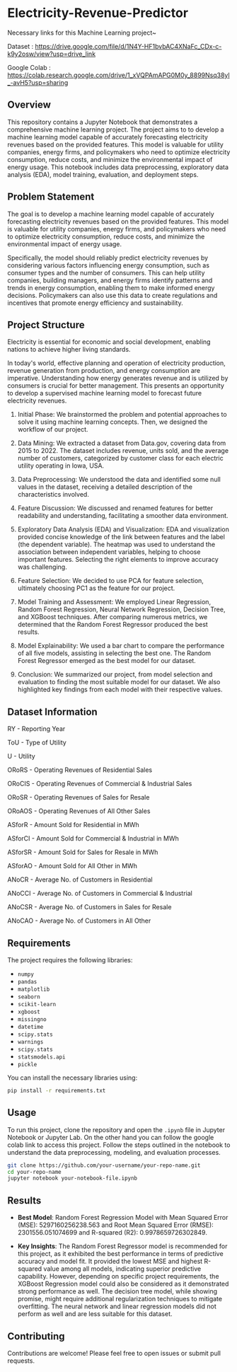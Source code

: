 # Electricity-Revenue-Predictor

Necessary links for this Machine Learning project~

Dataset : https://drive.google.com/file/d/1N4Y-HF1bvbAC4XNaFc_CDx-c-k9y2osw/view?usp=drive_link 

Google Colab : https://colab.research.google.com/drive/1_xVQPAmAPG0M0y_8899Nsq38yl_-avH5?usp=sharing

## Overview

This repository contains a Jupyter Notebook that demonstrates a comprehensive machine learning project. The project aims to to develop a machine learning model capable of accurately forecasting electricity revenues based on the provided features. This model is valuable for utility companies, energy firms, and policymakers who need to optimize electricity consumption, reduce costs, and minimize the environmental impact of energy usage. This notebook includes data preprocessing, exploratory data analysis (EDA), model training, evaluation, and deployment steps. 

## Problem Statement

The goal is to develop a machine learning model capable of accurately forecasting electricity revenues based on the provided features. This model is valuable for utility companies, energy firms, and policymakers who need to optimize electricity consumption, reduce costs, and minimize the environmental impact of energy usage.

Specifically, the model should reliably predict electricity revenues by considering various factors influencing energy consumption, such as consumer types and the number of consumers. This can help utility companies, building managers, and energy firms identify patterns and trends in energy consumption, enabling them to make informed energy decisions. Policymakers can also use this data to create regulations and incentives that promote energy efficiency and sustainability.

## Project Structure

Electricity is essential for economic and social development, enabling nations to achieve higher living standards.

In today's world, effective planning and operation of electricity production, revenue generation from production, and energy consumption are imperative. Understanding how energy generates revenue and is utilized by consumers is crucial for better management. This presents an opportunity to develop a supervised machine learning model to forecast future electricity revenues.


1. Initial Phase: We brainstormed the problem and potential approaches to solve it using machine learning concepts. Then, we designed the workflow of our project.


2. Data Mining: We extracted a dataset from Data.gov, covering data from 2015 to 2022. The dataset includes revenue, units sold, and the average number of customers, categorized by customer class for each electric utility operating in Iowa, USA.


3. Data Preprocessing: We understood the data and identified some null values in the dataset, receiving a detailed description of the characteristics involved.


4. Feature Discussion: We discussed and renamed features for better readability and understanding, facilitating a smoother data environment.


5. Exploratory Data Analysis (EDA) and Visualization: EDA and visualization provided concise knowledge of the link between features and the label (the dependent variable). The heatmap was used to understand the association between independent variables, helping to choose important features. Selecting the right elements to improve accuracy was challenging.

6. Feature Selection: We decided to use PCA for feature selection, ultimately choosing PC1 as the feature for our project.

7. Model Training and Assessment: We employed Linear Regression, Random Forest Regression, Neural Network Regression, Decision Tree, and XGBoost techniques. After comparing numerous metrics, we determined that the Random Forest Regressor produced the best results.

8. Model Explainability: We used a bar chart to compare the performance of all five models, assisting in selecting the best one. The Random Forest Regressor emerged as the best model for our dataset.

9. Conclusion: We summarized our project, from model selection and evaluation to finding the most suitable model for our dataset. We also highlighted key findings from each model with their respective values.

## Dataset Information

RY - Reporting Year

ToU - Type of Utility

U - Utility

ORoRS - Operating Revenues of Residential Sales

ORoCIS - Operating Revenues of Commercial & Industrial Sales

ORoSR - Operating Revenues of Sales for Resale

ORoAOS - Operating Revenues of All Other Sales

ASforR - Amount Sold for Residential in MWh

ASforCI - Amount Sold for Commercial & Industrial in MWh

ASforSR - Amount Sold for Sales for Resale in MWh

ASforAO - Amount Sold for All Other in MWh

ANoCR - Average No. of Customers in Residential

ANoCCI - Average No. of Customers in Commercial & Industrial

ANoCSR - Average No. of Customers in Sales for Resale

ANoCAO - Average No. of Customers in All Other

## Requirements

The project requires the following libraries:
- `numpy`
- `pandas`
- `matplotlib`
- `seaborn`
- `scikit-learn`
- `xgboost`
- `missingno`
- `datetime`
- `scipy.stats`
- `warnings`
- `scipy.stats`
- `statsmodels.api`
- `pickle`

You can install the necessary libraries using:
```bash
pip install -r requirements.txt
```

## Usage

To run this project, clone the repository and open the `.ipynb` file in Jupyter Notebook or Jupyter Lab. On the other hand you can follow the google colab link to access this project. Follow the steps outlined in the notebook to understand the data preprocessing, modeling, and evaluation processes.

```bash
git clone https://github.com/your-username/your-repo-name.git
cd your-repo-name
jupyter notebook your-notebook-file.ipynb
```

## Results





- **Best Model**: Random Forest Regression Model with Mean Squared Error (MSE): 5297160256238.563 and Root Mean Squared Error (RMSE): 2301556.051074699 and R-squared (R2): 0.9978659726302849.

- **Key Insights**: The Random Forest Regressor model is recommended for this project, as it exhibited the best performance in terms of predictive accuracy and model fit. It provided the lowest MSE and highest R-squared value among all models, indicating superior predictive capability. However, depending on specific project requirements, the XGBoost Regression model could also be considered as it demonstrated strong performance as well. The decision tree model, while showing promise, might require additional regularization techniques to mitigate overfitting. The neural network and linear regression models did not perform as well and are less suitable for this dataset.

## Contributing

Contributions are welcome! Please feel free to open issues or submit pull requests.






